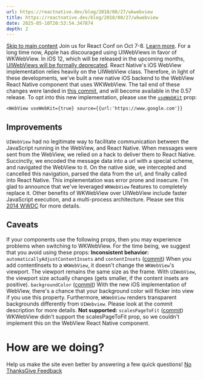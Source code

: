 ```yaml
---
url: https://reactnative.dev/blog/2018/08/27/wkwebview
title: https://reactnative.dev/blog/2018/08/27/wkwebview
date: 2025-05-10T20:53:54.347874
depth: 2
---
```


[Skip to main content](https://reactnative.dev/blog/2018/08/27/wkwebview#__docusaurus_skipToContent_fallback)
Join us for React Conf on Oct 7-8. [Learn more](https://conf.react.dev).
For a long time now, Apple has discouraged using UIWebViews in favor of WKWebView. In iOS 12, which will be released in the upcoming months, [UIWebViews will be formally deprecated](https://developer.apple.com/videos/play/wwdc2018/234/?time=104). React Native's iOS WebView implementation relies heavily on the UIWebView class. Therefore, in light of these developments, we've built a new native iOS backend to the WebView React Native component that uses WKWebView.
The tail end of these changes were landed in [this commit](https://github.com/facebook/react-native/commit/33b353c97c31190439a22febbd3d2a9ead49d3c9), and will become available in the 0.57 release.
To opt into this new implementation, please use the [`useWebKit`](https://reactnative.dev/docs/0.63/webview#usewebkit) prop:
```
<WebView useWebKit={true} source={{url:'https://www.google.com'}}
```

## Improvements[​](https://reactnative.dev/blog/2018/08/27/wkwebview#improvements "Direct link to Improvements")
`UIWebView` had no legitimate way to facilitate communication between the JavaScript running in the WebView, and React Native. When messages were sent from the WebView, we relied on a hack to deliver them to React Native. Succinctly, we encoded the message data into a url with a special scheme, and navigated the WebView to it. On the native side, we intercepted and cancelled this navigation, parsed the data from the url, and finally called into React Native. This implementation was error prone and insecure. I'm glad to announce that we've leveraged `WKWebView` features to completely replace it.
Other benefits of WKWebView over UIWebView include faster JavaScript execution, and a multi-process architecture. Please see this [2014 WWDC](https://developer.apple.com/videos/play/wwdc2014/206) for more details.
## Caveats[​](https://reactnative.dev/blog/2018/08/27/wkwebview#caveats "Direct link to Caveats")
If your components use the following props, then you may experience problems when switching to WKWebView. For the time being, we suggest that you avoid using these props:
**Inconsistent behavior:**
`automaticallyAdjustContentInsets` and `contentInsets` ([commit](https://github.com/facebook/react-native/commit/bacfd9297657569006bab2b1f024ad1f289b1b27))
When you add contentInsets to a `WKWebView`, it doesn't change the `WKWebView`'s viewport. The viewport remains the same size as the frame. With `UIWebView`, the viewport size actually changes (gets smaller, if the content insets are positive).
`backgroundColor` ([commit](https://github.com/facebook/react-native/commit/215fa14efc2a817c7e038075163491c8d21526fd))
With the new iOS implementation of WebView, there's a chance that your background color will flicker into view if you use this property. Furthermore, `WKWebView` renders transparent backgrounds differently from `UIWebview`. Please look at the commit description for more details.
**Not supported:**
`scalesPageToFit` ([commit](https://github.com/facebook/react-native/commit/b18fddadfeae5512690a0a059a4fa80c864f43a3))
WKWebView didn't support the scalesPageToFit prop, so we couldn't implement this on the WebView React Native component.


# How are we doing?
Help us make the site even better by answering a few quick questions!
[No Thanks](https://reactnative.dev/blog/2018/08/27/wkwebview)[Give Feedback](https://www.surveymonkey.com/r/CCPP62S)

